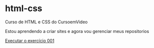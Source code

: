 # html-css
 Curso de HTML e CSS do CursoemVideo

Estou aprendendo a criar sites e agora vou gerenciar meus repositorios

<a href="https://lucianohubb.github.io/html-css/exercicios/ex001/index.html"> Executar o exercício 001 </a>